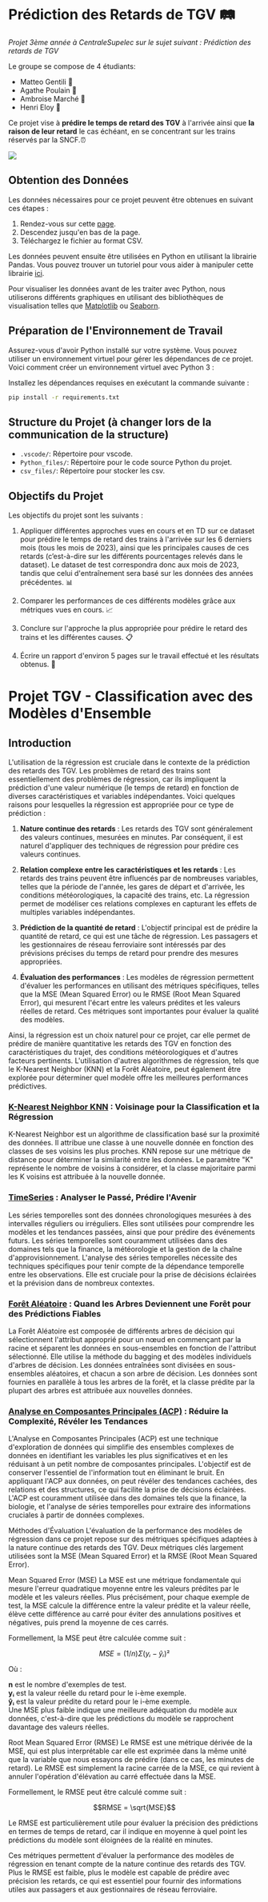 # Prédiction des Retards de TGV :railway_track:
_Projet 3ème année à CentraleSupelec sur le sujet suivant : Prédiction des retards de TGV_

Le groupe se compose de 4 étudiants: 
  * Matteo Gentili :train2:
  * Agathe Poulain :light_rail:
  * Ambroise Marché :monorail:
  * Henri Eloy :bullettrain_side:

Ce projet vise à **prédire le temps de retard des TGV** à l'arrivée ainsi que **la raison de leur retard** le cas échéant, en se concentrant sur les trains réservés par la SNCF.:alarm_clock:

![]([https://gifer.com/embed/AHRo](https://i.gifer.com/AHRo.gif))

## Obtention des Données

Les données nécessaires pour ce projet peuvent être obtenues en suivant ces étapes :

1. Rendez-vous sur cette [page](https://www.data.gouv.fr/fr/datasets/regularite-mensuelle-tgv-par-liaisons/).
2. Descendez jusqu'en bas de la page.
3. Téléchargez le fichier au format CSV.

Les données peuvent ensuite être utilisées en Python en utilisant la librairie Pandas. 
Vous pouvez trouver un tutoriel pour vous aider à manipuler cette librairie [ici](https://pandas.pydata.org/docs/).

Pour visualiser les données avant de les traiter avec Python, nous utiliserons différents graphiques en utilisant des bibliothèques de visualisation telles que [Matplotlib](https://matplotlib.org/stable/index.html) ou [Seaborn](https://seaborn.pydata.org/).

## Préparation de l'Environnement de Travail

Assurez-vous d'avoir Python installé sur votre système. Vous pouvez utiliser un environnement virtuel pour gérer les dépendances de ce projet. Voici comment créer un environnement virtuel avec Python 3 :



Installez les dépendances requises en exécutant la commande suivante :

```bash
pip install -r requirements.txt
```

## Structure du Projet (à changer lors de la communication de la structure)

- `.vscode/`: Répertoire pour vscode.
- `Python_files/`: Répertoire pour le code source Python du projet.
- `csv_files/`: Répertoire pour stocker les csv.

## Objectifs du Projet

Les objectifs du projet sont les suivants :

1. Appliquer différentes approches vues en cours et en TD sur ce dataset pour prédire le temps de retard des trains à l'arrivée sur les 6 derniers mois (tous les mois de 2023), ainsi que les principales causes de ces retards (c’est-à-dire sur les différents pourcentages relevés dans le dataset). Le dataset de test correspondra donc aux mois de 2023, tandis que celui d'entraînement sera basé sur les données des années précédentes. :bar_chart:	

2. Comparer les performances de ces différents modèles grâce aux métriques vues en cours. :chart_with_upwards_trend:

3. Conclure sur l'approche la plus appropriée pour prédire le retard des trains et les différentes causes. :clipboard:	

4. Écrire un rapport d'environ 5 pages sur le travail effectué et les résultats obtenus. :page_facing_up:	


# Projet TGV - Classification avec des Modèles d'Ensemble

## Introduction
L'utilisation de la régression est cruciale dans le contexte de la prédiction des retards des TGV. Les problèmes de retard des trains sont essentiellement des problèmes de régression, car ils impliquent la prédiction d'une valeur numérique (le temps de retard) en fonction de diverses caractéristiques et variables indépendantes. Voici quelques raisons pour lesquelles la régression est appropriée pour ce type de prédiction :

1. **Nature continue des retards** : Les retards des TGV sont généralement des valeurs continues, mesurées en minutes. Par conséquent, il est naturel d'appliquer des techniques de régression pour prédire ces valeurs continues.

2. **Relation complexe entre les caractéristiques et les retards** : Les retards des trains peuvent être influencés par de nombreuses variables, telles que la période de l'année, les gares de départ et d'arrivée, les conditions météorologiques, la capacité des trains, etc. La régression permet de modéliser ces relations complexes en capturant les effets de multiples variables indépendantes.

3. **Prédiction de la quantité de retard** : L'objectif principal est de prédire la quantité de retard, ce qui est une tâche de régression. Les passagers et les gestionnaires de réseau ferroviaire sont intéressés par des prévisions précises du temps de retard pour prendre des mesures appropriées.

4. **Évaluation des performances** : Les modèles de régression permettent d'évaluer les performances en utilisant des métriques spécifiques, telles que la MSE (Mean Squared Error) ou le RMSE (Root Mean Squared Error), qui mesurent l'écart entre les valeurs prédites et les valeurs réelles de retard. Ces métriques sont importantes pour évaluer la qualité des modèles.

Ainsi, la régression est un choix naturel pour ce projet, car elle permet de prédire de manière quantitative les retards des TGV en fonction des caractéristiques du trajet, des conditions météorologiques et d'autres facteurs pertinents. L'utilisation d'autres algorithmes de régression, tels que le K-Nearest Neighbor (KNN) et la Forêt Aléatoire, peut également être explorée pour déterminer quel modèle offre les meilleures performances prédictives.


### [K-Nearest Neighbor KNN](https://scikit-learn.org/stable/modules/generated/sklearn.neighbors.KNeighborsClassifier.html) : Voisinage pour la Classification et la Régression
K-Nearest Neighbor est un algorithme de classification basé sur la proximité des données. Il attribue une classe à une nouvelle donnée en fonction des classes de ses voisins les plus proches. KNN repose sur une métrique de distance pour déterminer la similarité entre les données. Le paramètre "K" représente le nombre de voisins à considérer, et la classe majoritaire parmi les K voisins est attribuée à la nouvelle donnée.

### [TimeSeries](https://pandas.pydata.org/docs/user_guide/timeseries.html) : Analyser le Passé, Prédire l'Avenir
Les séries temporelles sont des données chronologiques mesurées à des intervalles réguliers ou irréguliers. Elles sont utilisées pour comprendre les modèles et les tendances passées, ainsi que pour prédire des événements futurs. Les séries temporelles sont couramment utilisées dans des domaines tels que la finance, la météorologie et la gestion de la chaîne d'approvisionnement. L'analyse des séries temporelles nécessite des techniques spécifiques pour tenir compte de la dépendance temporelle entre les observations. Elle est cruciale pour la prise de décisions éclairées et la prévision dans de nombreux contextes.

### [Forêt Aléatoire](https://scikit-learn.org/stable/modules/generated/sklearn.ensemble.RandomForestClassifier.html) : Quand les Arbres Deviennent une Forêt pour des Prédictions Fiables
La Forêt Aléatoire est composée de différents arbres de décision qui sélectionnent l'attribut approprié pour un nœud en commençant par la racine et séparent les données en sous-ensembles en fonction de l'attribut sélectionné. Elle utilise la méthode du bagging et des modèles individuels d'arbres de décision. Les données entraînées sont divisées en sous-ensembles aléatoires, et chacun a son arbre de décision. Les données sont fournies en parallèle à tous les arbres de la forêt, et la classe prédite par la plupart des arbres est attribuée aux nouvelles données.

### [Analyse en Composantes Principales (ACP)](https://scikit-learn.org/stable/modules/generated/sklearn.decomposition.PCA.html) : Réduire la Complexité, Révéler les Tendances
L'Analyse en Composantes Principales (ACP) est une technique d'exploration de données qui simplifie des ensembles complexes de données en identifiant les variables les plus significatives et en les réduisant à un petit nombre de composantes principales. L'objectif est de conserver l'essentiel de l'information tout en éliminant le bruit. En appliquant l'ACP aux données, on peut révéler des tendances cachées, des relations et des structures, ce qui facilite la prise de décisions éclairées. L'ACP est couramment utilisée dans des domaines tels que la finance, la biologie, et l'analyse de séries temporelles pour extraire des informations cruciales à partir de données complexes.

Méthodes d'Évaluation
L'évaluation de la performance des modèles de régression dans ce projet repose sur des métriques spécifiques adaptées à la nature continue des retards des TGV. Deux métriques clés largement utilisées sont la MSE (Mean Squared Error) et la RMSE (Root Mean Squared Error).

Mean Squared Error (MSE)
La MSE est une métrique fondamentale qui mesure l'erreur quadratique moyenne entre les valeurs prédites par le modèle et les valeurs réelles. Plus précisément, pour chaque exemple de test, la MSE calcule la différence entre la valeur prédite et la valeur réelle, élève cette différence au carré pour éviter des annulations positives et négatives, puis prend la moyenne de ces carrés.

Formellement, la MSE peut être calculée comme suit :

```math
MSE = (1/n) Σ (yᵢ - ŷᵢ)²
```

Où :

**n** est le nombre d'exemples de test.  
**yᵢ** est la valeur réelle du retard pour le i-ème exemple.  
**ŷᵢ** est la valeur prédite du retard pour le i-ème exemple.  
Une MSE plus faible indique une meilleure adéquation du modèle aux données, c'est-à-dire que les prédictions du modèle se rapprochent davantage des valeurs réelles.

Root Mean Squared Error (RMSE)
Le RMSE est une métrique dérivée de la MSE, qui est plus interprétable car elle est exprimée dans la même unité que la variable que nous essayons de prédire (dans ce cas, les minutes de retard). Le RMSE est simplement la racine carrée de la MSE, ce qui revient à annuler l'opération d'élévation au carré effectuée dans la MSE.

Formellement, le RMSE peut être calculé comme suit :

```math
RMSE = \sqrt{MSE}
```
Le RMSE est particulièrement utile pour évaluer la précision des prédictions en termes de temps de retard, car il indique en moyenne à quel point les prédictions du modèle sont éloignées de la réalité en minutes.

Ces métriques permettent d'évaluer la performance des modèles de régression en tenant compte de la nature continue des retards des TGV. Plus le RMSE est faible, plus le modèle est capable de prédire avec précision les retards, ce qui est essentiel pour fournir des informations utiles aux passagers et aux gestionnaires de réseau ferroviaire.

